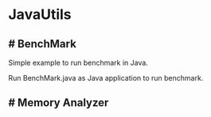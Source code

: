 # JavaUtils

## # BenchMark

 Simple example to run benchmark in Java.  
 
 Run BenchMark.java as Java application to run benchmark.

## # Memory Analyzer

 